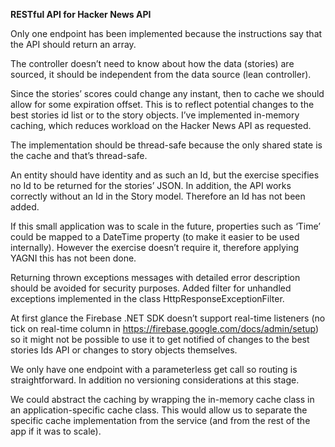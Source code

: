 **RESTful API for Hacker News API**

Only one endpoint has been implemented because the instructions say that the API should return an array.

The controller doesn’t need to know about how the data (stories) are sourced, it should be independent from the data source (lean controller). 

Since the stories’ scores could change any instant, then to cache we should allow for some expiration offset. This is to reflect potential changes to the best stories id list or to the story objects. I’ve implemented in-memory caching, which reduces workload on the Hacker News API as requested.

The implementation should be thread-safe because the only shared state is the cache and that’s thread-safe.

An entity should have identity and as such an Id, but the exercise specifies no Id to be returned for the stories’ JSON. In addition, the API works correctly without an Id in the Story model. Therefore an Id has not been added.

If this small application was to scale in the future, properties such as ‘Time’ could be mapped to a DateTime property (to make it easier to be used internally). However the exercise doesn’t require it, therefore applying YAGNI this has not been done.

Returning thrown exceptions messages with detailed error description should be avoided for security purposes. Added filter for unhandled exceptions implemented in the class HttpResponseExceptionFilter.

At first glance the Firebase .NET SDK doesn’t support real-time listeners (no tick on real-time column in https://firebase.google.com/docs/admin/setup) so it might not be possible to use it to get notified of changes to the best stories Ids API or changes to story objects themselves.

We only have one endpoint with a parameterless get call so routing is straightforward. In addition no versioning considerations at this stage.

We could abstract the caching by wrapping the in-memory cache class in an application-specific cache class. This would allow us to separate the specific cache implementation from the service (and from the rest of the app if it was to scale).

